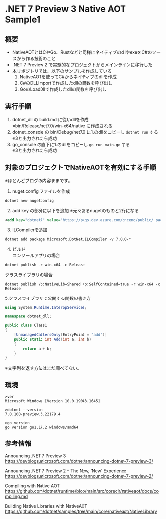 # .NET 7 Preview 3 Native AOT Sample1

## 概要
- NativeAOTとはCやGo、Rustなどと同様にネイティブのdllやexeをC#のソースから作る技術のこと
- .NET 7 Preview 2 で実験的なプロジェクトからメインラインに移行した
- 本リポジトリでは、以下のサンプルを作成している
  1. NativeAOTを使ってC#からネイティブのdllを作成
  2. C#のDLLImportで作成したdllの関数を呼び出し
  3. GoのLoadDllで作成したdllの関数を呼び出し

## 実行手順

1. dotnet_dll の build.md に従いdllを作成  
   ※bin/Release/net7.0/win-x64/native に作成される
2. dotnet_console の bin/Debug/net7.0 に1.のdllをコピーし ```dotnet run``` する  
   ※3と出力されたら成功
3. go_console の直下に1.のdllをコピーし ```go run main.go``` する  
   ※3と出力されたら成功

## 対象のプロジェクトでNativeAOTを有効にする手順
※ほとんどブログの内容ままです。  
1. nuget.config ファイルを作成
```
dotnet new nugetconfig
```
2. add key の部分に以下を追加 ※元々あるnugetのものと2行になる
```xml
<add key="dotnet7" value="https://pkgs.dev.azure.com/dnceng/public/_packaging/dotnet7/nuget/v3/index.json" />
```
3. ILCompilerを追加
```
dotnet add package Microsoft.DotNet.ILCompiler -v 7.0.0-*
```
4. ビルド  
コンソールアプリの場合
```
dotnet publish -r win-x64 -c Release
```
クラスライブラリの場合
```
dotnet publish /p:NativeLib=Shared /p:SelfContained=true -r win-x64 -c Release
```
5.クラスライブラリで公開する関数の書き方
```cs
using System.Runtime.InteropServices;

namespace dotnet_dll;

public class Class1
{
    [UnmanagedCallersOnly(EntryPoint = "add")]
    public static int Add(int a, int b)
    {
        return a + b;
    }
}
```
※文字列を返す方法はまだ調べてない。

## 環境
```
>ver
Microsoft Windows [Version 10.0.19043.1645]

>dotnet --version
7.0.100-preview.3.22179.4

>go version
go version go1.17.2 windows/amd64
```

## 参考情報
Announcing .NET 7 Preview 3  
https://devblogs.microsoft.com/dotnet/announcing-dotnet-7-preview-3/

Announcing .NET 7 Preview 2 – The New, ‘New’ Experience  
https://devblogs.microsoft.com/dotnet/announcing-dotnet-7-preview-2/

Compiling with Native AOT  
https://github.com/dotnet/runtime/blob/main/src/coreclr/nativeaot/docs/compiling.md

Building Native Libraries with NativeAOT  
https://github.com/dotnet/samples/tree/main/core/nativeaot/NativeLibrary
